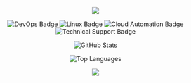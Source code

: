 <!-- Centered Animated Intro -->
<p align="center">
  <a href="https://github.com/sohaib1khan">
    <img src="https://readme-typing-svg.demolab.com/?lines=👋+Welcome+to+my+GitHub!;I'm+Sohaib+Khan;DevOps+Engineer+🚀;Linux+System+Administrator+🐧;Technical+Support+Engineer+💻;Home+Lab+Explorer+🔧;Always+learning+new+things!+📚&font=Fira%20Code&center=true&width=750&height=65&color=00FF99&vCenter=true&pause=1000&size=28" />
  </a>
</p>

<!-- Badges for quick role overview -->
<p align="center">
  <img src="https://img.shields.io/badge/DevOps-Engineer-blue?style=for-the-badge&logo=linux&logoColor=white" alt="DevOps Badge" />
  <img src="https://img.shields.io/badge/Linux-Administrator-yellow?style=for-the-badge&logo=ubuntu&logoColor=black" alt="Linux Badge" />
  <img src="https://img.shields.io/badge/Cloud-Automation-purple?style=for-the-badge&logo=aws&logoColor=white" alt="Cloud Automation Badge" />
  <img src="https://img.shields.io/badge/Tech-Support-red?style=for-the-badge&logo=google&logoColor=white" alt="Technical Support Badge" />
</p>

<!-- GitHub Stats -->
<p align="center">
  <img src="https://github-readme-stats.vercel.app/api?username=sohaib1khan&show_icons=true&theme=tokyonight" alt="GitHub Stats" />
</p>

<!-- Top Languages -->
<p align="center">
  <img src="https://github-readme-stats.vercel.app/api/top-langs/?username=sohaib1khan&layout=compact&theme=tokyonight" alt="Top Languages" />
</p>


<p align="center">
  <img src="https://github-readme-stats.vercel.app/api/pin/?username=sohaib1khan&repo=REPLACEME&theme=tokyonight" />
</p>


